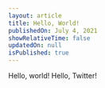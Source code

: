 ```yaml
---
layout: article
title: Hello, World!
publishedOn: July 4, 2021
showRelativeTime: false
updatedOn: null
isPublished: true
---
```


Hello, world! Hello, Twitter!